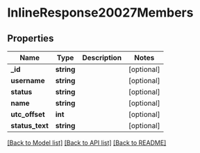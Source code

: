 # InlineResponse20027Members

## Properties
Name | Type | Description | Notes
------------ | ------------- | ------------- | -------------
**_id** | **string** |  | [optional] 
**username** | **string** |  | [optional] 
**status** | **string** |  | [optional] 
**name** | **string** |  | [optional] 
**utc_offset** | **int** |  | [optional] 
**status_text** | **string** |  | [optional] 

[[Back to Model list]](../../README.md#documentation-for-models) [[Back to API list]](../../README.md#documentation-for-api-endpoints) [[Back to README]](../../README.md)

